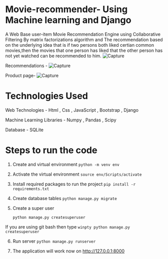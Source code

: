 # Movie-recommender- Using Machine learning and Django

A Web Base user-item Movie Recommendation Engine using Collaborative Filtering By matrix factorizations algorithm and The recommendation based on the underlying idea that is if two persons both liked certian common movies,then the movies that one person has liked that the other person has not yet watched can be recommended to him.
![Capture](https://github.com/aryan-mundra/movie-recommender-django/assets/144268029/657d0226-6014-4f6d-9abd-d72cff65a211)

Recommendations -
![Capture](https://github.com/aryan-mundra/movie-recommender-django/assets/144268029/ef97d6e0-2b44-4f9d-947d-90b3dac73783)

Product page-
![Capture](https://github.com/aryan-mundra/movie-recommender-django/assets/144268029/a9a6a159-2513-4509-ab79-e7b31f5f67cb)



# Technologies Used

Web Technologies -
Html , Css , JavaScript , Bootstrap , Django

Machine Learning Libraries -
Numpy , Pandas , Scipy

Database -
SQLite

# Steps to run the code
1) Create and virtual environment
   ```python -m venv env```

2) Activate the virtual environment 
```source env/Scripts/activate```

3) Install required packages to run the project 
```pip install -r requirements.txt ```

4) Create database tables
```python manage.py migrate```

5) Create a super user
   
   ```python manage.py createsuperuser```

If you are using git bash then type 
```winpty python manage.py createsuperuser```

6) Run server
```python manage.py runserver```

7) The application will work now on http://127.0.0.1:8000

